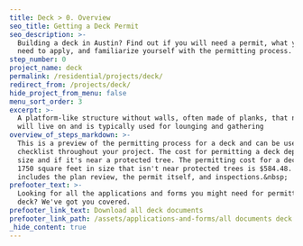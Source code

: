 ```yaml
---
title: Deck > 0. Overview
seo_title: Getting a Deck Permit
seo_description: >-
  Building a deck in Austin? Find out if you will need a permit, what you'll
  need to apply, and familiarize yourself with the permitting process.
step_number: 0
project_name: deck
permalink: /residential/projects/deck/
redirect_from: /projects/deck/
hide_project_from_menu: false
menu_sort_order: 3
excerpt: >-
  A platform-like structure without walls, often made of planks, that no one
  will live on and is typically used for lounging and gathering
overview_of_steps_markdown: >-
  This is a preview of the permitting process for a deck and can be used as a
  checklist throughout your project. The cost for permitting a deck depends on
  size and if it's near a protected tree. The permitting cost for a deck under
  1750 square feet in size that isn't near protected trees is $584.48. The cost
  includes the plan review, the permit itself, and inspections.&nbsp;
prefooter_text: >-
  Looking for all the applications and forms you might need for permitting a
  deck? We've got you covered.
prefooter_link_text: Download all deck documents
prefooter_link_path: /assets/applications-and-forms/all documents deck.zip
_hide_content: true
---
```

